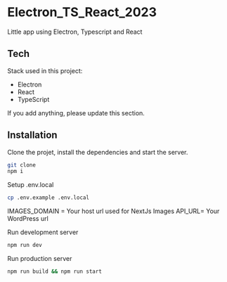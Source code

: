 # Electron_TS_React_2023

Little app using Electron, Typescript and React

## Tech

Stack used in this project:

- Electron
- React
- TypeScript

If you add anything, please update this section.

## Installation

Clone the projet, install the dependencies and start the server.

```sh
git clone 
npm i
```

Setup .env.local

```sh
cp .env.example .env.local
```

IMAGES_DOMAIN = Your host url used for NextJs Images
API_URL= Your WordPress url

Run development server

```sh
npm run dev
```

Run production server

```sh
npm run build && npm run start
```
